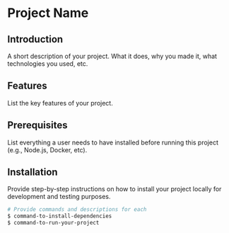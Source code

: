 # Project Name

## Introduction

A short description of your project. What it does, why you made it, what technologies you used, etc.

## Features

List the key features of your project.

## Prerequisites

List everything a user needs to have installed before running this project (e.g., Node.js, Docker, etc).

## Installation

Provide step-by-step instructions on how to install your project locally for development and testing purposes.

```bash
# Provide commands and descriptions for each
$ command-to-install-dependencies
$ command-to-run-your-project
